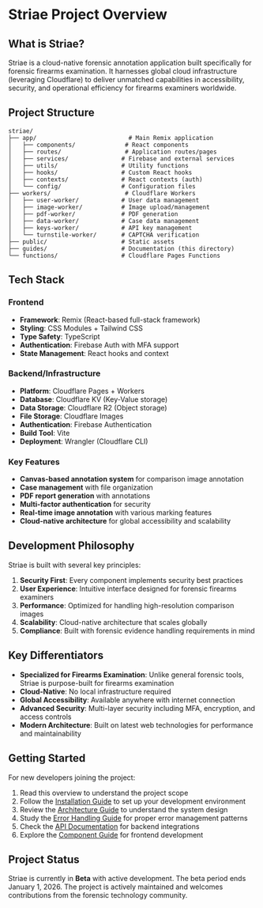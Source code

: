 # Striae Project Overview

## What is Striae?

Striae is a cloud-native forensic annotation application built specifically for forensic firearms examination. It harnesses global cloud infrastructure (leveraging Cloudflare) to deliver unmatched capabilities in accessibility, security, and operational efficiency for firearms examiners worldwide.

## Project Structure

```
striae/
├── app/                          # Main Remix application
│   ├── components/              # React components
│   ├── routes/                  # Application routes/pages
│   ├── services/               # Firebase and external services
│   ├── utils/                  # Utility functions
│   ├── hooks/                  # Custom React hooks
│   ├── contexts/               # React contexts (auth)
│   └── config/                 # Configuration files
├── workers/                     # Cloudflare Workers
│   ├── user-worker/            # User data management
│   ├── image-worker/           # Image upload/management
│   ├── pdf-worker/             # PDF generation
│   ├── data-worker/            # Case data management
│   ├── keys-worker/            # API key management
│   └── turnstile-worker/       # CAPTCHA verification
├── public/                     # Static assets
├── guides/                     # Documentation (this directory)
└── functions/                  # Cloudflare Pages Functions
```

## Tech Stack

### Frontend
- **Framework**: Remix (React-based full-stack framework)
- **Styling**: CSS Modules + Tailwind CSS
- **Type Safety**: TypeScript
- **Authentication**: Firebase Auth with MFA support
- **State Management**: React hooks and context

### Backend/Infrastructure
- **Platform**: Cloudflare Pages + Workers
- **Database**: Cloudflare KV (Key-Value storage)
- **Data Storage**: Cloudflare R2 (Object storage)
- **File Storage**: Cloudflare Images
- **Authentication**: Firebase Authentication
- **Build Tool**: Vite
- **Deployment**: Wrangler (Cloudflare CLI)

### Key Features
- **Canvas-based annotation system** for comparison image annotation
- **Case management** with file organization
- **PDF report generation** with annotations
- **Multi-factor authentication** for security
- **Real-time image annotation** with various marking features
- **Cloud-native architecture** for global accessibility and scalability

## Development Philosophy

Striae is built with several key principles:

1. **Security First**: Every component implements security best practices
2. **User Experience**: Intuitive interface designed for forensic firearms examiners
3. **Performance**: Optimized for handling high-resolution comparison images
4. **Scalability**: Cloud-native architecture that scales globally
5. **Compliance**: Built with forensic evidence handling requirements in mind

## Key Differentiators

- **Specialized for Firearms Examination**: Unlike general forensic tools, Striae is purpose-built for firearms examination
- **Cloud-Native**: No local infrastructure required
- **Global Accessibility**: Available anywhere with internet connection
- **Advanced Security**: Multi-layer security including MFA, encryption, and access controls
- **Modern Architecture**: Built on latest web technologies for performance and maintainability

## Getting Started

For new developers joining the project:

1. Read this overview to understand the project scope
2. Follow the [Installation Guide](https://docs.stephenjlu.com/docs-stephenjlu/striae-overview/striae-installation-guide) to set up your development environment
3. Review the [Architecture Guide](https://docs.stephenjlu.com/docs-stephenjlu/striae-overview/striae-overview/striae-architecture-guide) to understand the system design
4. Study the [Error Handling Guide](https://docs.stephenjlu.com/docs-stephenjlu/striae-overview/striae-overview/error-handling-guide) for proper error management patterns
5. Check the [API Documentation](https://docs.stephenjlu.com/docs-stephenjlu/striae-overview/striae-overview/striae-api-reference) for backend integrations
6. Explore the [Component Guide](https://docs.stephenjlu.com/docs-stephenjlu/striae-overview/striae-overview/striae-component-guide) for frontend development

## Project Status

Striae is currently in **Beta** with active development. The beta period ends January 1, 2026. The project is actively maintained and welcomes contributions from the forensic technology community.
